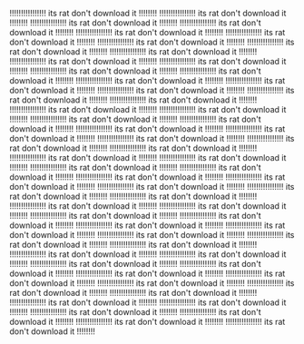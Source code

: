 


!!!!!!!!!!!!!!!! its rat don't download it !!!!!!!!
!!!!!!!!!!!!!!!! its rat don't download it !!!!!!!!
!!!!!!!!!!!!!!!! its rat don't download it !!!!!!!!
!!!!!!!!!!!!!!!! its rat don't download it !!!!!!!!
!!!!!!!!!!!!!!!! its rat don't download it !!!!!!!!
!!!!!!!!!!!!!!!! its rat don't download it !!!!!!!!
!!!!!!!!!!!!!!!! its rat don't download it !!!!!!!!
!!!!!!!!!!!!!!!! its rat don't download it !!!!!!!!
!!!!!!!!!!!!!!!! its rat don't download it !!!!!!!!
!!!!!!!!!!!!!!!! its rat don't download it !!!!!!!!
!!!!!!!!!!!!!!!! its rat don't download it !!!!!!!!
!!!!!!!!!!!!!!!! its rat don't download it !!!!!!!!
!!!!!!!!!!!!!!!! its rat don't download it !!!!!!!!
!!!!!!!!!!!!!!!! its rat don't download it !!!!!!!!
!!!!!!!!!!!!!!!! its rat don't download it !!!!!!!!
!!!!!!!!!!!!!!!! its rat don't download it !!!!!!!!
!!!!!!!!!!!!!!!! its rat don't download it !!!!!!!!
!!!!!!!!!!!!!!!! its rat don't download it !!!!!!!!
!!!!!!!!!!!!!!!! its rat don't download it !!!!!!!!
!!!!!!!!!!!!!!!! its rat don't download it !!!!!!!!
!!!!!!!!!!!!!!!! its rat don't download it !!!!!!!!
!!!!!!!!!!!!!!!! its rat don't download it !!!!!!!!
!!!!!!!!!!!!!!!! its rat don't download it !!!!!!!!
!!!!!!!!!!!!!!!! its rat don't download it !!!!!!!!
!!!!!!!!!!!!!!!! its rat don't download it !!!!!!!!
!!!!!!!!!!!!!!!! its rat don't download it !!!!!!!!
!!!!!!!!!!!!!!!! its rat don't download it !!!!!!!!
!!!!!!!!!!!!!!!! its rat don't download it !!!!!!!!
!!!!!!!!!!!!!!!! its rat don't download it !!!!!!!!
!!!!!!!!!!!!!!!! its rat don't download it !!!!!!!!
!!!!!!!!!!!!!!!! its rat don't download it !!!!!!!!
!!!!!!!!!!!!!!!! its rat don't download it !!!!!!!!
!!!!!!!!!!!!!!!! its rat don't download it !!!!!!!!
!!!!!!!!!!!!!!!! its rat don't download it !!!!!!!!
!!!!!!!!!!!!!!!! its rat don't download it !!!!!!!!
!!!!!!!!!!!!!!!! its rat don't download it !!!!!!!!
!!!!!!!!!!!!!!!! its rat don't download it !!!!!!!!
!!!!!!!!!!!!!!!! its rat don't download it !!!!!!!!
!!!!!!!!!!!!!!!! its rat don't download it !!!!!!!!
!!!!!!!!!!!!!!!! its rat don't download it !!!!!!!!
!!!!!!!!!!!!!!!! its rat don't download it !!!!!!!!
!!!!!!!!!!!!!!!! its rat don't download it !!!!!!!!
!!!!!!!!!!!!!!!! its rat don't download it !!!!!!!!
!!!!!!!!!!!!!!!! its rat don't download it !!!!!!!!
!!!!!!!!!!!!!!!! its rat don't download it !!!!!!!!
!!!!!!!!!!!!!!!! its rat don't download it !!!!!!!!
!!!!!!!!!!!!!!!! its rat don't download it !!!!!!!!
!!!!!!!!!!!!!!!! its rat don't download it !!!!!!!!
!!!!!!!!!!!!!!!! its rat don't download it !!!!!!!!
!!!!!!!!!!!!!!!! its rat don't download it !!!!!!!!
!!!!!!!!!!!!!!!! its rat don't download it !!!!!!!!
!!!!!!!!!!!!!!!! its rat don't download it !!!!!!!!
!!!!!!!!!!!!!!!! its rat don't download it !!!!!!!!
!!!!!!!!!!!!!!!! its rat don't download it !!!!!!!!
!!!!!!!!!!!!!!!! its rat don't download it !!!!!!!!
!!!!!!!!!!!!!!!! its rat don't download it !!!!!!!!
!!!!!!!!!!!!!!!! its rat don't download it !!!!!!!!
!!!!!!!!!!!!!!!! its rat don't download it !!!!!!!!
!!!!!!!!!!!!!!!! its rat don't download it !!!!!!!!
!!!!!!!!!!!!!!!! its rat don't download it !!!!!!!!
